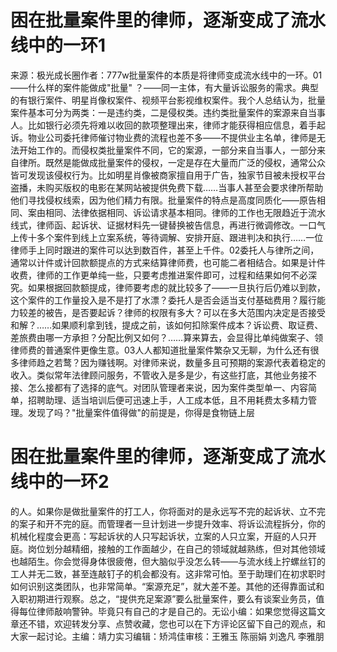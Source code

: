 # 困在批量案件里的律师，逐渐变成了流水线中的一环1

来源：极光成长圈作者：777w批量案件的本质是将律师变成流水线中的一环。01——什么样的案件能做成"批量" ？——同一主体，有大量诉讼服务的需求。典型的有银行案件、明星肖像权案件、视频平台影视维权案件。我个人总结认为，批量案件基本可分为两类：一是违约类，二是侵权类。违约类批量案件的案源来自当事人。比如银行必须先将难以收回的款项整理出来，律师才能获得相应信息，着手起诉。物业公司委托律师催讨物业费的流程也差不多——不提供业主名单，律师是无法开始工作的。而侵权类批量案件不同，它的案源，一部分来自当事人，一部分来自律所。既然是能做成批量案件的侵权，一定是存在大量而广泛的侵权，通常公众皆可发现该侵权行为。比如明星肖像被商家擅自用于广告，独家节目被未授权平台盗播，未购买版权的电影在某网站被提供免费下载……当事人甚至会要求律所帮助他们寻找侵权线索，因为他们精力有限。批量案件的特点是高度同质化——原告相同、案由相同、法律依据相同、诉讼请求基本相同。律师的工作也无限趋近于流水线式，律师函、起诉状、证据材料先一键替换被告信息，再进行微调修改。一口气上传十多个案件到线上立案系统，等待调解、安排开庭、跟进判决和执行……一位律师手上同时跟进的案件可以达到数百件，甚至上千件。02委托人与律所之间，通常以计件或计回款额提点的方式来结算律师费，也可能二者相结合。如果是计件收费，律师的工作更单纯一些，只要考虑推进案件即可，过程和结果如何不必深究。如果根据回款额提成，律师要考虑的就比较多了——一旦执行后仍难以到款，这个案件的工作量投入是不是打了水漂？委托人是否会适当支付基础费用？履行能力较差的被告，是否要起诉？律师的权限有多大？可以在多大范围内决定是否接受和解？……如果顺利拿到钱，提成之前，该如何扣除案件成本？诉讼费、取证费、差旅费由哪一方承担？分配比例又如何？……算来算去，会显得比单纯做案子、领律师费的普通案件更像生意。03人人都知道批量案件繁杂又无聊，为什么还有很多律师趋之若鹜？因为赚钱啊。对律师来说，数量多且可预期的案源代表着稳定的收入。类似常年法律顾问服务，不管收入是多是少，有这些打底，其他业务接不接、怎么接都有了选择的底气。对团队管理者来说，因为案件类型单一、内容简单，招聘助理、适当培训后便可迅速上手，人工成本低，且不用耗费太多精力管理。发现了吗？"批量案件值得做"的前提是，你得是食物链上层

# 困在批量案件里的律师，逐渐变成了流水线中的一环2

的人。如果你是做批量案件的打工人，你将面对的是永远写不完的起诉状、立不完的案子和开不完的庭。而管理者一旦计划进一步提升效率、将诉讼流程拆分，你的机械化程度会更高：写起诉状的人只写起诉状，立案的人只立案，开庭的人只开庭。岗位划分越精细，接触的工作面越少，在自己的领域就越熟练，但对其他领域也越陌生。你会觉得身体很疲倦，但大脑似乎没怎么转——与流水线上拧螺丝钉的工人并无二致，甚至连敲钉子的机会都没有。这非常可怕。至于助理们在初求职时如何识别这类团队，也非常简单。“案源充足”，就大差不差。其他的还得靠面试和入职初期进行观察。总之，“提供充足案源”要么批量案件，要么有谈案业务员，值得每位律师敲响警钟。毕竟只有自己的才是自己的。无讼小编：如果您觉得这篇文章还不错，欢迎转发分享、点赞收藏，您也可以在下方评论区留下自己的观点，和大家一起讨论。主编：靖力实习编辑：矫鸿佳审核：王雅玉 陈丽娟 刘逸凡 李雅朋

